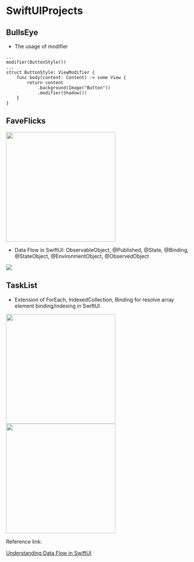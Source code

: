 # SwiftUIProjects

 ## BullsEye
 - The usage of modifier

```
...
modifier(ButtonStyle())
...
struct ButtonStyle: ViewModifier {
    func body(content: Content) -> some View {
        return content
            .background(Image("Button"))
            .modifier(Shadow())
    }
}
```

 ## FaveFlicks

<image src="images/faveflicks.png" height="300"></image>

 - Data Flow in SwiftUI: ObservableObject, @Published, @State, @Binding, @StateObject, @EnvironmentObject, @ObservedObject

 <image src="images/dataflow.png"></image>

 ## TaskList
 - Extension of ForEach, IndexedCollection, Binding for resolve array element binding/indexing in SwiftUI
<p float="left">
 <image src="images/tasklist.png" height="300"></image>
 <image src="images/addtask.png" height="300"></image>
</p>

 
 Reference link: 

 [Understanding Data Flow in SwiftUI](https://www.raywenderlich.com/11781349-understanding-data-flow-in-swiftui)


